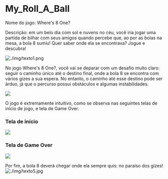 # My_Roll_A_Ball

Nome do jogo: Where's 8 One?

Descrição: em um belo dia com sol e nuvens no céu, você iria jogar uma partida de bilhar com seus amigos quando percebe que, ao por as bolas na mesa, a bola 8 sumiu! Quer saber onde ela se encontrava? Jogue e descubra!

![./img/texto1.png](./img/texto1.png/)

No jogo Where's 8 One?, você vai se deparar com um desafio muito claro: seguir o caminho único até o destino final, onde a bola 8 se encontra com vários gizes a sua espera. No entanto, o caminho até esse destino pode ser árduo, já que o percurso possui obstáculos e algumas instabilidades.

![](./img/texto2.jpg/)

O jogo é extremamente intuitivo, como se observa nas seguintes telas de início de jogo, e tela de Game Over.

### Tela de início
![](./img/texto3.jpg)

### Tela de Game Over
![](/img/texto4.jpg)

Por fim, a bola 8 deverá chegar onde ela sempre quis: no paraíso dos gizes!
![./img/texto5.jpg](./img/texto5.jpg)